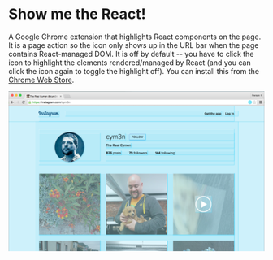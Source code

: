 # Show me the React!
A Google Chrome extension that highlights React components on the page. It is a page action so the icon only shows up in the URL
bar when the page contains React-managed DOM. It is off by default -- you have to click the icon to highlight the elements rendered/managed by React (and you can click the icon again to toggle the highlight off). You can install this from the [Chrome Web Store](https://chrome.google.com/webstore/detail/show-me-the-react/iaebolhfcmodobkanmaahdhnlplncbnd?hl=en-US&gl=US).

![Screenshot of the plugin in action!](./screenshots/show-me-the-react-1280x800.png "Screenshot of the plugin in action!")
